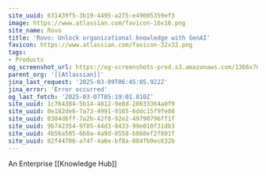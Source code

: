 ```yaml
---
site_uuid: 631439f5-3b19-4495-a275-e49005359ef3
image: https://www.atlassian.com/favicon-16x16.png
site_name: Rovo
title: 'Rovo: Unlock organizational knowledge with GenAI'
favicon: https://www.atlassian.com/favicon-32x32.png
tags:
- Products
og_screenshot_url: https://og-screenshots-prod.s3.amazonaws.com/1366x768/80/false/73c4578da1dbc727ab4322cca9c1046f0621ab1cc7c7962a36caf6c68e607d9f.jpeg
parent_org: '[[Atlassian]]'
jina_last_request: '2025-03-09T06:45:05.922Z'
jina_error: 'Error occurred'
og_last_fetch: '2025-03-07T05:19:01.810Z'
site_uuid: 1c764384-5b14-4812-9e8d-28633364a0f9
site_uuid: 0e182de6-7a73-4991-9165-6ddc15f9fe08
site_uuid: 0384d6ff-7a2b-42f8-92e2-49790796ff1f
site_uuid: 9b742354-9f85-44d3-8433-99e010f31db3
site_uuid: 4b56a505-6b8a-4a9d-8558-b868ef2f801f
site_uuid: 82f44706-a74f-4a6e-bf8a-084fb9ec632b
---
```

An Enterprise [[Knowledge Hub]]


